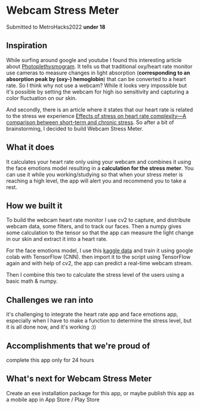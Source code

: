 # Webcam Stress Meter
Submitted to MetroHacks2022 **under 18**

## Inspiration
While surfing around google and youtube I found this interesting article about [Photoplethysmogram](https://en.wikipedia.org/wiki/Photoplethysmogram). It tells us that traditional oxy/heart rate monitor use cameras to measure changes in light absorption (**corresponding to an absorption peak by (oxy-) hemoglobin**) that can be converted to a heart rate. So I think why not use a webcam? While it looks very impossible but it's possible by setting the webcam for high iso sensitivity and capturing a color fluctuation on our skin.  

And secondly, there is an article where it states that our heart rate is related to the stress we experience [Effects of stress on heart rate complexity—A comparison between short-term and chronic stress](https://www.ncbi.nlm.nih.gov/pmc/articles/PMC2653595/). So after a bit of brainstorming, I decided to build Webcam Stress Meter.  


## What it does
It calculates your heart rate only using your webcam and combines it using the face emotions model resulting in a **calculation for the stress meter**. You can use it while you working/studying so that when your stress meter is reaching a high level, the app will alert you and recommend you to take a rest.

## How we built it
To build the webcam heart rate monitor I use cv2 to capture, and distribute webcam data, some filters, and to track our faces. Then a numpy gives some calculation to the tensor so that the app can measure the light change in our skin and extract it into a heart rate.

For the face emotions model, I use this [kaggle data](https://www.kaggle.com/datasets/jonathanoheix/face-expression-recognition-dataset) and train it using google colab with TensorFlow (CNN). then import it to the script using TensorFlow again and with help of cv2, the app can predict a real-time webcam stream.

Then I combine this two to calculate the stress level of the users using a basic math & numpy.
## Challenges we ran into
it's challenging to integrate the heart rate app and face emotions app, especially when I have to make a function to determine the stress level, but it is all done now, and it's working :))

## Accomplishments that we're proud of
complete this app only for 24 hours

## What's next for Webcam Stress Meter
Create an exe installation package for this app, or maybe publish this app as a mobile app in App Store / Play Store 

